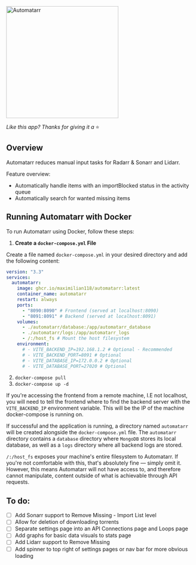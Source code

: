 <img alt="Automatarr" src="https://automatarr.s3.eu-west-2.amazonaws.com/automatarr_logo.webp" width=300/>

_Like this app? Thanks for giving it a_ ⭐️

## Overview

Automatarr reduces manual input tasks for Radarr & Sonarr and Lidarr.

Feature overview:

- Automatically handle items with an importBlocked status in the activity queue
- Automatically search for wanted missing items

## Running Automatarr with Docker

To run Automatarr using Docker, follow these steps:

1. **Create a `docker-compose.yml` File**

Create a file named `docker-compose.yml` in your desired directory and add the following content:

```yaml
version: "3.3"
services:
  automatarr:
    image: ghcr.io/maximilian118/automatarr:latest
    container_name: automatarr
    restart: always
    ports:
      - "8090:8090" # Frontend (served at localhost:8090)
      - "8091:8091" # Backend (served at localhost:8091)
    volumes:
      - ./automatarr/database:/app/automatarr_database
      - ./automatarr/logs:/app/automatarr_logs
      - /:/host_fs # Mount the host filesystem
    environment:
      # - VITE_BACKEND_IP=192.168.1.2 # Optional - Recommended
      # - VITE_BACKEND_PORT=8091 # Optional
      # - VITE_DATABASE_IP=172.0.0.2 # Optional
      # - VITE_DATABASE_PORT=27020 # Optional
```

2. `docker-compose pull`
3. `docker-compose up -d`

If you're accessing the frontend from a remote machine, I.E not localhost, you will need to tell the frontend where to find the backend server with the `VITE_BACKEND_IP` environment variable. This will be the IP of the machine docker-compose is running on.

If successful and the application is running, a directory named `automatarr` will be created alongside the `docker-compose.yml` file. The `automatarr` directory contains a `database` directory where `MongoDB` stores its local database, as well as a `logs` directory where all backend logs are stored.

`/:/host_fs` exposes your machine's entire filesystem to Automatarr. If you're not comfortable with this, that's absolutely fine — simply omit it. However, this means Automatarr will not have access to, and therefore cannot manipulate, content outside of what is achievable through API requests.

## To do:

- [ ] Add Sonarr support to Remove Missing - Import List level
- [ ] Allow for deletion of downloading torrents
- [ ] Separate settings page into an API Connections page and Loops page
- [ ] Add graphs for basic data visuals to stats page
- [ ] Add Lidarr support to Remove Missing
- [ ] Add spinner to top right of settings pages or nav bar for more obvious loading
